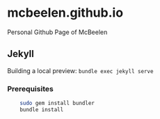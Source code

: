 # mcbeelen.github.io
Personal Github Page of McBeelen



## Jekyll

Building a local preview:
```bundle exec jekyll serve```

### Prerequisites

```bash
    sudo gem install bundler
    bundle install
```
